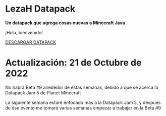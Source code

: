 # LezaH Datapack

**Un datapack que agrega cosas nuevas a Minecraft Java**

¡Hola, bienvenido!

[DESCARGAR DATAPACK](https://tacozyt.github.io/lezah/downloads)

# Actualización: 21 de Octubre de 2022

No habrá Beta #9 alrededor de éstas semanas, debido a que se acerca la Datapack Jam 5 de Planet Minecraft

La siguiente semana estaré enfocado más a la Datapack Jam 5, y después de ése evento me tomará varias semanas
empezar a trabajar en la Beta #9
